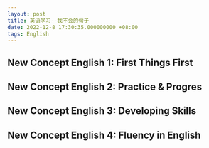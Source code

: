 ```yaml
---
layout: post
title: 英语学习--我不会的句子
date: 2022-12-8 17:30:35.000000000 +08:00
tags: English
---
```



## New Concept English 1: First Things First



## New Concept English 2: Practice & Progres




## New Concept English 3: Developing Skills

## New Concept English 4: Fluency in English






























































































